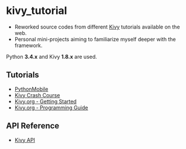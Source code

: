 # kivy_tutorial

- Reworked source codes from different [Kivy](http://kivy.org/) tutorials available on the web.
- Personal mini-projects aiming to familiarize myself deeper with the framework.

Python **3.4.x** and Kivy **1.8.x** are used.

## Tutorials
- [PythonMobile](http://pythonmobile.blogspot.com/)
- [Kivy Crash Course](http://inclem.net/pages/kivy-crash-course/)
- [Kivy.org - Getting Started](http://kivy.org/docs/gettingstarted/)
- [Kivy.org - Programming Guide](http://kivy.org/docs/guide/basic.html)

## API Reference
- [Kivy API](http://kivy.org/docs/api-kivy.html)

